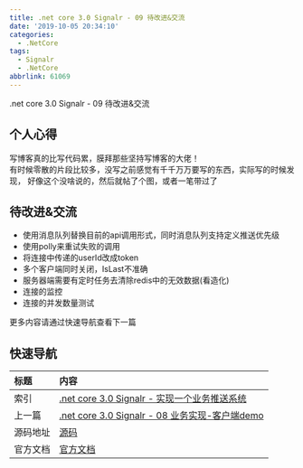 ```yaml
---
title: .net core 3.0 Signalr - 09 待改进&交流
date: '2019-10-05 20:34:10'
categories:
  - .NetCore
tags:
  - Signalr
  - .NetCore
abbrlink: 61069
---
```


.net core 3.0 Signalr - 09 待改进&交流
<!-- more -->

## 个人心得
写博客真的比写代码累，膜拜那些坚持写博客的大佬！  
有时候零散的片段比较多，没写之前感觉有千千万万要写的东西，实际写的时候发现， 好像这个没啥说的，然后就帖了个图，或者一笔带过了

## 待改进&交流
- 使用消息队列替换目前的api调用形式，同时消息队列支持定义推送优先级
- 使用polly来重试失败的调用
- 将连接中传递的userId改成token
- 多个客户端同时关闭，IsLast不准确
- 服务器端需要有定时任务去清除redis中的无效数据(看造化)
- 连接的监控
- 连接的并发数量测试



更多内容请通过快速导航查看下一篇

## 快速导航

|   标题    |   内容 
|   :---    |   :--- 
|   索引    |   [.net core 3.0 Signalr - 实现一个业务推送系统](/2019/09/20/dotnetcore/signalr/00-introduct/) 
|   上一篇  |  [.net core 3.0 Signalr - 08 业务实现-客户端demo](/2019/10/05/dotnetcore/signalr/08-clientdemo/) 
|   源码地址  |   [源码](https://github.com/xiexingen/CTS.Signalr) 
|   官方文档  |   [官方文档](https://docs.microsoft.com/zh-CN/aspnet/core/?view=aspnetcore-3.0) 
